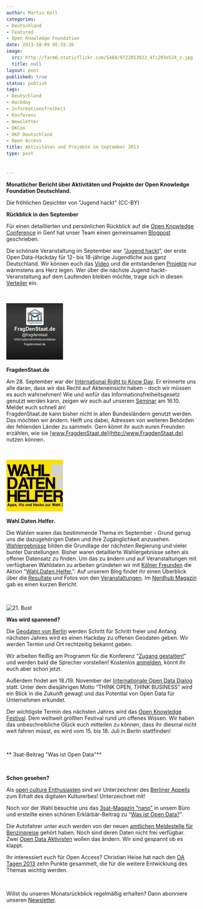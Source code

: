 ```yaml
---
author: Martin Koll
categories:
- Deutschland
- Featured
- Open Knowledge Foundation
date: 2013-10-09 05:55:26
image:
  src: http://farm6.staticflickr.com/5460/9722853923_4fc203e524_z.jpg
  title: null
layout: post
published: true
status: publish
tags:
- Deutschland
- Hackday
- Informationsfreiheit
- Konferenz
- Newsletter
- OKCon
- OKF Deutschland
- Open Access
title: Aktivitäten und Projekte im September 2013
type: post


---
```


**Monatlicher Bericht über Aktivitäten und Projekte der Open Knowledge Foundation Deutschland.** 

 Die fröhlichen Gesichter von "Jugend hackt" (CC-BY) 

**Rückblick in den September**

Für einen detaillierten und persönlichen Rückblick auf die [Open Knowledge Conference](http://okcon.org/) in Genf hat unser Team einen gemeinsamen [Blogpost](/blog/2013/10/open-knowledge-conference-2013/) geschrieben.

Die schönste Veranstaltung im September war “[Jugend hackt](http://www.jugendhackt.de)”, der erste Open Data-Hackday für 12- bis 18-jährige Jugendliche aus ganz Deutschland. Wir können euch das [Video](http://youtu.be/9ln9egZoksg) und die entstandenen [Projekte](http://jugendhackt.de/ergebnisse/) nur wärmstens ans Herz legen. Wer über die nächste Jugend hackt-Veranstaltung auf dem Laufenden bleiben möchte, trage sich in diesen [Verteiler](http://eepurl.com/E2acf) ein. 

 

![21. Bust](/files/blog/2013/08/fds_twitter-150x150.jpg)

**FragdenStaat.de**

Am 28. September war der [International Right to Know Day](http://blog.fragdenstaat.de/post/62415365878/recht-auf-information-fuer-alle). Er erinnerte uns alle daran, dass wir das Recht auf Akteneinsicht haben - doch wir müssen es auch wahrnehmen! Wie und wofür das Informationsfreiheitsgesetz genutzt werden kann, zeigen wir euch auf unserem [Seminar](http://blog.fragdenstaat.de/post/62321884218/seminar-zum-informationsfreiheitsgesetz-am-16-10) am 16.10. Meldet euch schnell an!  
FragdenStaat.de kann bisher nicht in allen Bundesländern genutzt werden. Das möchten wir ändern. Helft uns dabei, Adressen von weiteren Behörden der fehlenden Länder zu sammeln. Gern könnt ihr auch euren Freunden erzählen, wie sie [www.FragdenStaat.de](http://www.FragdenStaat.de) nutzen können.

 

![21. Bust](/files/blog/2013/09/wahldatenhelfer_mini-150x136.jpg)

**Wahl.Daten.Helfer.**

Die Wahlen waren das bestimmende Thema im September - Grund genug uns die dazugehörigen Daten und ihre Zugänglichkeit anzusehen. [Wahlergebnisse](https://www.govdata.de/daten/-/details/de-bundestagswahl-2013) bilden die Grundlage der nächsten Regierung und vieler bunter Darstellungen. Bisher waren detaillierte Wahlergebnisse selten als offener Datensatz zu finden. Um das zu ändern und auf Veranstaltungen mit verfügbaren Wahldaten zu arbeiten gründeten wir mit [Kölner Freunden](http://koelnapi.de/) die Aktion "[Wahl.Daten.Helfer.](http://wahldatenhelfer.de/)". Auf unserem Blog findet ihr einen Überblick über die [Resultate](/blog/2013/09/wahl-daten-helfer/) und Fotos von den [Veranstaltungen](http://www.flickr.com/photos/jbvkoos/sets/72157635795929203/). Im [Nerdhub Magazin](http://magazin.nerdhub.de/nerdhub-netzcast-folge-12/) gab es einen kurzen Bericht.

 

![21. Bust](http://farm9.staticflickr.com/8307/7759218228_0e0212233f_o.jpg)

**Was wird spannend?**

Die [Geodaten von Berlin](/blog/2013/10/berliner-geodaten/) werden Schritt für Schritt freier und Anfang nächsten Jahres wird es einen Hackday zu offenen Geodaten geben. Wir werden Termin und Ort rechtzeitig bekannt geben.

Wir arbeiten fleißig am Programm für die Konferenz “[Zugang gestalten!](http://www.zugang-gestalten.de)” und werden bald die Sprecher vorstellen! Kostenlos [anmelden](http://www.zugang-gestalten.de/registrierung/), könnt ihr euch aber schon jetzt.

Außerdem findet am 18./19. November der [Internationale Open Data Dialog](http://open-data.fokus.fraunhofer.de/?page_id=2075) statt. Unter dem diesjährigen Motto “THINK OPEN, THINK BUSINESS” wird ein Blick in die Zukunft gewagt und das Potential von Open Data für Unternehmen erkundet.

Der wichtigste Termin des nächsten Jahres wird das [Open Knowledge Festival](http://blog.okfn.org/2013/09/18/see-you-at-okfestival-2014/). Dem weltweit größten Festival rund um offenes Wissen. Wir haben das unbeschreibliche Glück euch mitteilen zu können, dass ihr diesmal nicht weit fahren müsst, es wird vom 15. bis 18. Juli in Berlin stattfinden!

 

  
** 3sat-Beitrag "Was ist Open Data"**

 

**Schon gesehen?**

Als [open culture Enthusiasten](/blog/2013/09/berliner-appell-zum-erhalt-des-digitalen-kulturerbes/) sind wir Unterzeichner des [Berliner Appells](http://berliner-appell.org) zum Erhalt des digitalen Kulturerbes! Unterzeichnet mit!

Noch vor der Wahl besuchte uns das [3sat-Magazin “nano”](http://www.3sat.de/nano/index.html) in unsem Büro und erstellte einen schönen Erklärbär-Beitrag zu “[Was ist Open Data?](http://www.3sat.de/mediathek/?mode=play&obj=37624)”.

Die Autofahrer unter euch werden von der neuen [amtlichen Meldestelle für Benzinpreise](http://blog.zdf.de/hyperland/2013/09/benzinpreis-app-im-buerokratiestau/) gehört haben. Noch sind deren Daten nicht frei verfügbar. Zwei [Open Data Aktivisten](http://blog.opendatalab.de/social/2013/09/04/zulassungsantrag-verbraucher-informationsdienst/) wollen das ändern. Wir sind gespannt ob es klappt.

Ihr interessiert euch für Open Access? Christian Heise hat nach den [OA Tagen 2013](/blog/2013/10/ruckblick-open-access-tage-2013-in-hamburg/) zehn Punkte gesammelt, die für die weitere Entwicklung des Themas wichtig werden.

 

Willst du unseren Monatsrückblick regelmäßig erhalten? Dann abonniere unseren [Newsletter](http://okfn.us5.list-manage.com/subscribe?u=929f1e07936386d34833e20d1&id=4ed2decd59).